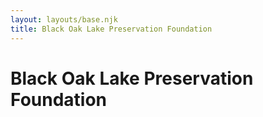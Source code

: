 ```yaml
---
layout: layouts/base.njk
title: Black Oak Lake Preservation Foundation
---
```


# Black Oak Lake Preservation Foundation